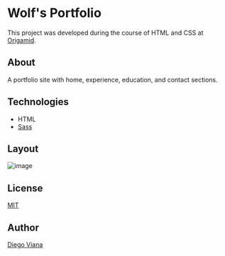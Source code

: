 # Wolf's Portfolio
 
This project was developed during the course of HTML and CSS at [Origamid](https://www.origamid.com/curso/html-e-css-para-iniciantes/).

## About

A portfolio site with home, experience, education, and contact sections.

## Technologies

- HTML
- [Sass](https://sass-lang.com/)

## Layout

![image](https://user-images.githubusercontent.com/92064022/167315307-c53105fa-fa06-4af0-a6e3-e67ab0503e24.png)

## License

[MIT](https://github.com/diegovianaf/orig-portfolio/blob/main/LICENSE)

## Author

[Diego Viana](https://github.com/diegovianaf)
